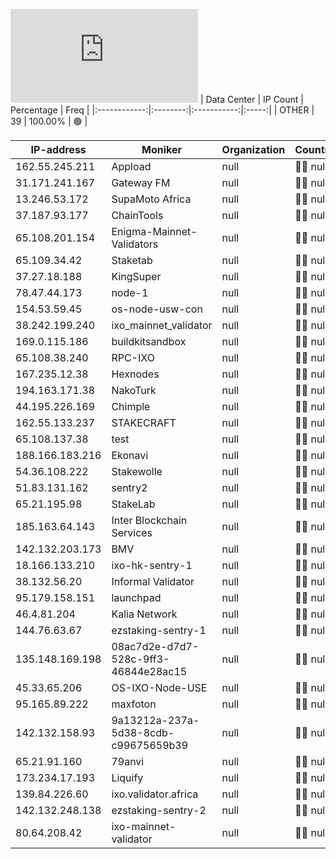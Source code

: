 ![Diagramm](https://github.com/obajay/StateSync-snapshots/blob/main/Projects/Ixo/1/README.md)
| Data Center | IP Count | Percentage | Freq |
|:------------:|:--------:|:-----------:|:-----:|
| OTHER | 39 | 100.00% | 🟢 |

<!-- START_TABLE -->
| IP-address | Moniker | Organization | Country | City |
|-------------|---------|---------------|---------|------|
| 162.55.245.211 | Appload | null | 🏴‍☠️ null | null |
| 31.171.241.167 | Gateway FM | null | 🏴‍☠️ null | null |
| 13.246.53.172 | SupaMoto Africa | null | 🏴‍☠️ null | null |
| 37.187.93.177 | ChainTools | null | 🏴‍☠️ null | null |
| 65.108.201.154 | Enigma-Mainnet-Validators | null | 🏴‍☠️ null | null |
| 65.109.34.42 | Staketab | null | 🏴‍☠️ null | null |
| 37.27.18.188 | KingSuper | null | 🏴‍☠️ null | null |
| 78.47.44.173 | node-1 | null | 🏴‍☠️ null | null |
| 154.53.59.45 | os-node-usw-con | null | 🏴‍☠️ null | null |
| 38.242.199.240 | ixo_mainnet_validator | null | 🏴‍☠️ null | null |
| 169.0.115.186 | buildkitsandbox | null | 🏴‍☠️ null | null |
| 65.108.38.240 | RPC-IXO | null | 🏴‍☠️ null | null |
| 167.235.12.38 | Hexnodes | null | 🏴‍☠️ null | null |
| 194.163.171.38 | NakoTurk | null | 🏴‍☠️ null | null |
| 44.195.226.169 | Chimple | null | 🏴‍☠️ null | null |
| 162.55.133.237 | STAKECRAFT | null | 🏴‍☠️ null | null |
| 65.108.137.38 | test | null | 🏴‍☠️ null | null |
| 188.166.183.216 | Ekonavi | null | 🏴‍☠️ null | null |
| 54.36.108.222 | Stakewolle | null | 🏴‍☠️ null | null |
| 51.83.131.162 | sentry2 | null | 🏴‍☠️ null | null |
| 65.21.195.98 | StakeLab | null | 🏴‍☠️ null | null |
| 185.163.64.143 | Inter Blockchain Services | null | 🏴‍☠️ null | null |
| 142.132.203.173 | BMV | null | 🏴‍☠️ null | null |
| 18.166.133.210 | ixo-hk-sentry-1 | null | 🏴‍☠️ null | null |
| 38.132.56.20 | Informal Validator | null | 🏴‍☠️ null | null |
| 95.179.158.151 | launchpad | null | 🏴‍☠️ null | null |
| 46.4.81.204 | Kalia Network | null | 🏴‍☠️ null | null |
| 144.76.63.67 | ezstaking-sentry-1 | null | 🏴‍☠️ null | null |
| 135.148.169.198 | 08ac7d2e-d7d7-528c-9ff3-46844e28ac15 | null | 🏴‍☠️ null | null |
| 45.33.65.206 | OS-IXO-Node-USE | null | 🏴‍☠️ null | null |
| 95.165.89.222 | maxfoton | null | 🏴‍☠️ null | null |
| 142.132.158.93 | 9a13212a-237a-5d38-8cdb-c99675659b39 | null | 🏴‍☠️ null | null |
| 65.21.91.160 | 79anvi | null | 🏴‍☠️ null | null |
| 173.234.17.193 | Liquify | null | 🏴‍☠️ null | null |
| 139.84.226.60 | ixo.validator.africa | null | 🏴‍☠️ null | null |
| 142.132.248.138 | ezstaking-sentry-2 | null | 🏴‍☠️ null | null |
| 80.64.208.42 | ixo-mainnet-validator | null | 🏴‍☠️ null | null |

<!-- END_TABLE -->